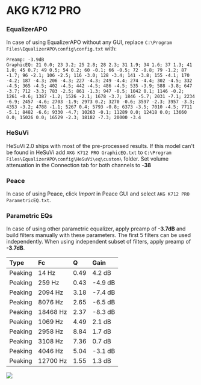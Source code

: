 # AKG K712 PRO

### EqualizerAPO
In case of using EqualizerAPO without any GUI, replace `C:\Program Files\EqualizerAPO\config\config.txt`
with:
```
Preamp: -3.9dB
GraphicEQ: 21 0.0; 23 3.2; 25 2.8; 28 2.3; 31 1.9; 34 1.6; 37 1.3; 41 1.0; 45 0.7; 49 0.5; 54 0.2; 60 -0.1; 66 -0.5; 72 -0.8; 79 -1.2; 87 -1.7; 96 -2.1; 106 -2.5; 116 -3.0; 128 -3.4; 141 -3.8; 155 -4.1; 170 -4.2; 187 -4.3; 206 -4.3; 227 -4.3; 249 -4.4; 274 -4.4; 302 -4.5; 332 -4.5; 365 -4.5; 402 -4.5; 442 -4.5; 486 -4.5; 535 -3.9; 588 -3.8; 647 -3.7; 712 -3.3; 783 -2.5; 861 -1.3; 947 -0.5; 1042 0.1; 1146 -0.2; 1261 -0.6; 1387 -1.2; 1526 -2.1; 1678 -3.7; 1846 -5.7; 2031 -7.1; 2234 -6.9; 2457 -4.6; 2703 -1.9; 2973 0.2; 3270 -0.6; 3597 -2.3; 3957 -3.3; 4353 -3.2; 4788 -1.1; 5267 0.4; 5793 -0.8; 6373 -3.5; 7010 -4.5; 7711 -5.1; 8482 -6.6; 9330 -4.7; 10263 -0.1; 11289 0.0; 12418 0.0; 13660 0.0; 15026 0.0; 16529 -2.3; 18182 -7.3; 20000 -3.4
```

### HeSuVi
HeSuVi 2.0 ships with most of the pre-processed results. If this model can't be found in HeSuVi add
`AKG K712 PRO GraphicEQ.txt` to `C:\Program Files\EqualizerAPO\config\HeSuVi\eq\custom\` folder.
Set volume attenuation in the Connection tab for both channels to **-38**

### Peace
In case of using Peace, click *Import* in Peace GUI and select `AKG K712 PRO ParametricEQ.txt`.

### Parametric EQs
In case of using other parametric equalizer, apply preamp of **-3.7dB** and build filters manually
with these parameters. The first 5 filters can be used independently.
When using independent subset of filters, apply preamp of **-3.7dB**.

| Type    | Fc       |    Q | Gain    |
|:--------|:---------|:-----|:--------|
| Peaking | 14 Hz    | 0.49 | 4.2 dB  |
| Peaking | 259 Hz   | 0.43 | -4.9 dB |
| Peaking | 2094 Hz  | 3.18 | -7.4 dB |
| Peaking | 8076 Hz  | 2.65 | -6.5 dB |
| Peaking | 18468 Hz | 2.37 | -8.3 dB |
| Peaking | 1069 Hz  | 4.49 | 2.1 dB  |
| Peaking | 2958 Hz  | 8.84 | 1.7 dB  |
| Peaking | 3108 Hz  | 7.36 | 0.7 dB  |
| Peaking | 4046 Hz  | 5.04 | -3.1 dB |
| Peaking | 12700 Hz | 1.55 | 1.3 dB  |

![](https://raw.githubusercontent.com/jaakkopasanen/AutoEq/master/results/rtings/rtings/AKG%20K712%20PRO/AKG%20K712%20PRO.png)